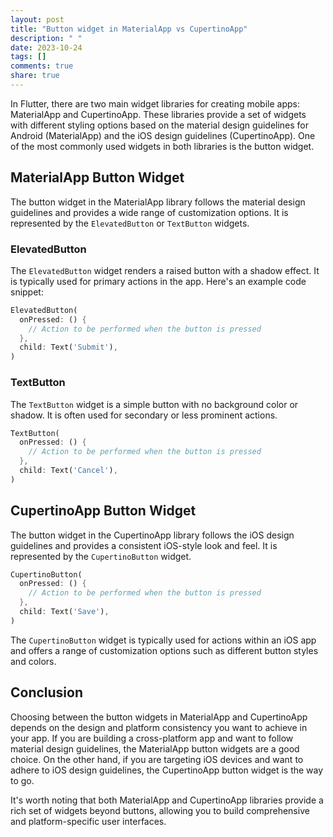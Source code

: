 ```yaml
---
layout: post
title: "Button widget in MaterialApp vs CupertinoApp"
description: " "
date: 2023-10-24
tags: []
comments: true
share: true
---
```


In Flutter, there are two main widget libraries for creating mobile apps: MaterialApp and CupertinoApp. These libraries provide a set of widgets with different styling options based on the material design guidelines for Android (MaterialApp) and the iOS design guidelines (CupertinoApp). One of the most commonly used widgets in both libraries is the button widget.

## MaterialApp Button Widget
The button widget in the MaterialApp library follows the material design guidelines and provides a wide range of customization options. It is represented by the `ElevatedButton` or `TextButton` widgets. 

### ElevatedButton
The `ElevatedButton` widget renders a raised button with a shadow effect. It is typically used for primary actions in the app. Here's an example code snippet:

```dart
ElevatedButton(
  onPressed: () {
    // Action to be performed when the button is pressed
  },
  child: Text('Submit'),
)
```

### TextButton
The `TextButton` widget is a simple button with no background color or shadow. It is often used for secondary or less prominent actions. 

```dart
TextButton(
  onPressed: () {
    // Action to be performed when the button is pressed
  },
  child: Text('Cancel'),
)
```

## CupertinoApp Button Widget
The button widget in the CupertinoApp library follows the iOS design guidelines and provides a consistent iOS-style look and feel. It is represented by the `CupertinoButton` widget.

```dart
CupertinoButton(
  onPressed: () {
    // Action to be performed when the button is pressed
  },
  child: Text('Save'),
)
```

The `CupertinoButton` widget is typically used for actions within an iOS app and offers a range of customization options such as different button styles and colors.

## Conclusion
Choosing between the button widgets in MaterialApp and CupertinoApp depends on the design and platform consistency you want to achieve in your app. If you are building a cross-platform app and want to follow material design guidelines, the MaterialApp button widgets are a good choice. On the other hand, if you are targeting iOS devices and want to adhere to iOS design guidelines, the CupertinoApp button widget is the way to go.

It's worth noting that both MaterialApp and CupertinoApp libraries provide a rich set of widgets beyond buttons, allowing you to build comprehensive and platform-specific user interfaces.